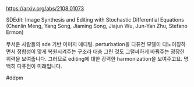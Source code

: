 https://arxiv.org/abs/2108.01073

SDEdit: Image Synthesis and Editing with Stochastic Differential Equations (Chenlin Meng, Yang Song, Jiaming Song, Jiajun Wu, Jun-Yan Zhu, Stefano Ermon)

무서운 사람들의 sde 기반 이미지 에디팅. perturbation을 디퓨전 모델이 디노이징하면서 정합성이 맞게 복원시켜주는 구조라 대충 그린 것도 그럴싸하게 바꿔주는 굉장한 위력을 보여줍니다. 그러므로 editing에 대한 강력한 harmonization을 보여주고요. 명백히 디퓨전이 미래입니다.

#ddpm